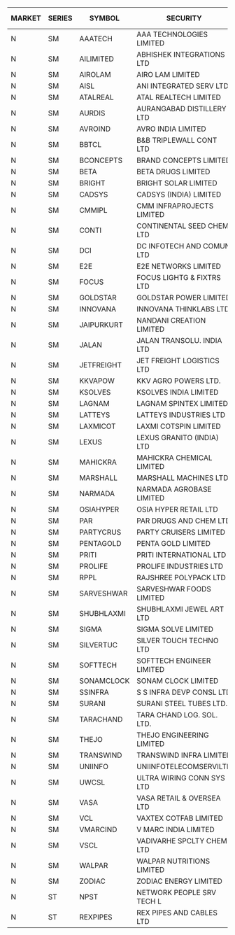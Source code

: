 


| MARKET | SERIES | SYMBOL | SECURITY | PREV CL PR | OPEN PRICE | HIGH PRICE | LOW PRICE | CLOSE PRICE | NET TRDVAL | NET TRDQTY | CORP IND | HI 52 WK | LO 52 WK |
| ----- | ----- | ----- | ----- | ----- | ----- | ----- | ----- | ----- | ----- | ----- | ----- | ----- | ----- |
| N | SM | AAATECH | AAA TECHNOLOGIES LIMITED | 47.00 | 47.00 | 47.00 | 44.75 | 45.00 | 815550.00 | 18000 |  | 72.45 | 42.00 |
| N | SM | AILIMITED | ABHISHEK INTEGRATIONS LTD | 27.10 | 25.75 | 25.75 | 25.75 | 25.75 | 77250.00 | 3000 |  | 38.60 | 19.00 |
| N | SM | AIROLAM | AIRO LAM LIMITED | 51.50 | 54.85 | 54.85 | 50.05 | 50.10 | 767850.00 | 15000 |  | 59.00 | 19.25 |
| N | SM | AISL | ANI INTEGRATED SERV LTD. | 47.00 | 45.00 | 47.80 | 44.95 | 47.45 | 1074600.00 | 22800 |  | 55.40 | 18.10 |
| N | SM | ATALREAL | ATAL REALTECH LIMITED | 89.55 | 89.00 | 94.00 | 89.00 | 94.00 | 2836320.00 | 30400 |  | 100.80 | 30.95 |
| N | SM | AURDIS | AURANGABAD DISTILLERY LTD | 40.40 | 42.40 | 42.40 | 42.40 | 42.40 | 84800.00 | 2000 |  | 47.70 | 25.80 |
| N | SM | AVROIND | AVRO INDIA LIMITED | 83.60 | 82.00 | 83.95 | 82.00 | 83.95 | 835000.00 | 10000 |  | 84.95 | 35.00 |
| N | SM | BBTCL | B&B TRIPLEWALL CONT LTD | 85.05 | 86.00 | 88.20 | 86.00 | 88.20 | 787200.00 | 9000 |  | 99.30 | 27.20 |
| N | SM | BCONCEPTS | BRAND CONCEPTS LIMITED | 29.55 | 29.55 | 29.55 | 29.45 | 29.45 | 177000.00 | 6000 |  | 32.90 | 14.05 |
| N | SM | BETA | BETA DRUGS LIMITED | 354.00 | 350.00 | 350.25 | 349.95 | 350.00 | 3080400.00 | 8800 |  | 404.80 | 75.20 |
| N | SM | BRIGHT | BRIGHT SOLAR LIMITED | 5.10 | 5.15 | 5.15 | 5.00 | 5.10 | 168150.00 | 33000 |  | 15.55 | 4.75 |
| N | SM | CADSYS | CADSYS (INDIA) LIMITED | 23.50 | 24.65 | 24.65 | 24.65 | 24.65 | 49300.00 | 2000 |  | 36.90 | 18.10 |
| N | SM | CMMIPL | CMM INFRAPROJECTS LIMITED | 16.55 | 15.75 | 15.75 | 15.75 | 15.75 | 47250.00 | 3000 |  | 21.05 | 2.25 |
| N | SM | CONTI | CONTINENTAL SEED CHEM LTD | 6.10 | 5.80 | 5.80 | 5.80 | 5.80 | 38662.80 | 6666 |  | 14.60 | 5.20 |
| N | SM | DCI | DC INFOTECH AND COMUN LTD | 62.55 | 62.50 | 65.40 | 62.50 | 65.40 | 1339200.00 | 21000 |  | 65.40 | 40.00 |
| N | SM | E2E | E2E NETWORKS LIMITED | 46.00 | 46.00 | 46.00 | 46.00 | 46.00 | 276000.00 | 6000 |  | 61.30 | 25.00 |
| N | SM | FOCUS | FOCUS LIGHTG & FIXTRS LTD | 69.10 | 68.60 | 71.90 | 67.50 | 69.95 | 2502600.00 | 36000 |  | 71.90 | 18.05 |
| N | SM | GOLDSTAR | GOLDSTAR POWER LIMITED | 21.85 | 22.50 | 22.60 | 22.10 | 22.10 | 933600.00 | 42000 |  | 24.05 | 19.70 |
| N | SM | INNOVANA | INNOVANA THINKLABS LTD. | 154.05 | 146.35 | 146.35 | 146.35 | 146.35 | 3073350.00 | 21000 |  | 210.95 | 70.25 |
| N | SM | JAIPURKURT | NANDANI CREATION LIMITED | 54.85 | 52.20 | 57.35 | 52.15 | 57.35 | 1095250.00 | 20000 |  | 57.35 | 7.65 |
| N | SM | JALAN | JALAN TRANSOLU. INDIA LTD | 9.35 | 9.80 | 9.80 | 9.80 | 9.80 | 88200.00 | 9000 |  | 9.80 | 2.75 |
| N | SM | JETFREIGHT | JET FREIGHT LOGISTICS LTD | 32.40 | 30.80 | 30.80 | 30.80 | 30.80 | 246400.00 | 8000 |  | 35.40 | 13.00 |
| N | SM | KKVAPOW | KKV AGRO POWERS LTD. | 1016.95 | 1016.95 | 1016.95 | 1016.95 | 1016.95 | 254237.50 | 250 |  | 1016.95 | 335.00 |
| N | SM | KSOLVES | KSOLVES INDIA LIMITED | 664.40 | 684.20 | 684.20 | 664.40 | 668.10 | 6974360.00 | 10400 |  | 1718.20 | 135.00 |
| N | SM | LAGNAM | LAGNAM SPINTEX LIMITED | 41.40 | 41.95 | 42.45 | 41.65 | 41.65 | 378150.00 | 9000 |  | 49.25 | 6.60 |
| N | SM | LATTEYS | LATTEYS INDUSTRIES LTD | 57.50 | 57.40 | 57.40 | 57.40 | 57.40 | 344400.00 | 6000 |  | 67.90 | 42.90 |
| N | SM | LAXMICOT | LAXMI COTSPIN LIMITED | 24.35 | 25.55 | 25.55 | 23.65 | 23.65 | 445200.00 | 18000 |  | 36.55 | 7.50 |
| N | SM | LEXUS | LEXUS GRANITO (INDIA) LTD | 12.50 | 13.10 | 13.10 | 13.10 | 13.10 | 39300.00 | 3000 |  | 22.50 | 7.20 |
| N | SM | MAHICKRA | MAHICKRA CHEMICAL LIMITED | 80.30 | 82.50 | 82.80 | 82.50 | 82.80 | 247950.00 | 3000 |  | 95.00 | 70.05 |
| N | SM | MARSHALL | MARSHALL MACHINES LTD | 34.00 | 33.75 | 34.60 | 33.00 | 34.60 | 601650.00 | 18000 |  | 43.15 | 6.70 |
| N | SM | NARMADA | NARMADA AGROBASE LIMITED | 13.60 | 13.50 | 13.50 | 13.50 | 13.50 | 97200.00 | 7200 |  | 15.90 | 9.50 |
| N | SM | OSIAHYPER | OSIA HYPER RETAIL LTD | 196.00 | 177.00 | 199.00 | 177.00 | 180.00 | 222400.00 | 1200 |  | 238.00 | 117.00 |
| N | SM | PAR | PAR DRUGS AND CHEM LTD | 105.00 | 102.80 | 102.80 | 102.80 | 102.80 | 205600.00 | 2000 |  | 139.05 | 44.85 |
| N | SM | PARTYCRUS | PARTY CRUISERS LIMITED | 17.40 | 17.25 | 17.25 | 16.60 | 17.00 | 101700.00 | 6000 |  | 39.90 | 16.50 |
| N | SM | PENTAGOLD | PENTA GOLD LIMITED | 73.50 | 69.85 | 71.00 | 69.85 | 71.00 | 1061550.00 | 15000 |  | 115.00 | 15.60 |
| N | SM | PRITI | PRITI INTERNATIONAL LTD | 187.95 | 195.00 | 197.00 | 190.00 | 194.20 | 2168720.00 | 11200 |  | 198.00 | 66.80 |
| N | SM | PROLIFE | PROLIFE INDUSTRIES LTD | 91.25 | 95.80 | 95.80 | 95.80 | 95.80 | 862200.00 | 9000 |  | 117.00 | 33.25 |
| N | SM | RPPL | RAJSHREE POLYPACK LTD | 156.10 | 156.10 | 171.70 | 156.10 | 171.70 | 9250050.00 | 55000 |  | 200.00 | 70.05 |
| N | SM | SARVESHWAR | SARVESHWAR FOODS LIMITED | 21.00 | 20.10 | 20.10 | 19.95 | 19.95 | 128080.00 | 6400 |  | 37.85 | 9.60 |
| N | SM | SHUBHLAXMI | SHUBHLAXMI JEWEL ART LTD | 12.10 | 12.10 | 12.10 | 12.10 | 12.10 | 12100.00 | 1000 |  | 29.90 | 11.20 |
| N | SM | SIGMA | SIGMA SOLVE LIMITED | 226.00 | 214.70 | 214.70 | 214.70 | 214.70 | 644100.00 | 3000 |  | 254.65 | 33.80 |
| N | SM | SILVERTUC | SILVER TOUCH TECHNO LTD | 127.05 | 128.00 | 130.00 | 122.00 | 129.00 | 3945650.00 | 31000 |  | 145.00 | 72.00 |
| N | SM | SOFTTECH | SOFTTECH ENGINEER LIMITED | 112.10 | 110.00 | 110.00 | 106.50 | 107.00 | 690400.00 | 6400 |  | 133.40 | 51.80 |
| N | SM | SONAMCLOCK | SONAM CLOCK LIMITED | 62.50 | 61.00 | 61.45 | 60.60 | 60.65 | 1096200.00 | 18000 |  | 66.00 | 39.00 |
| N | SM | SSINFRA | S S INFRA DEVP CONSL LTD | 9.75 | 9.50 | 9.50 | 9.50 | 9.50 | 28500.00 | 3000 |  | 10.20 | 5.65 |
| N | SM | SURANI | SURANI STEEL TUBES LTD. | 33.80 | 35.45 | 35.45 | 35.45 | 35.45 | 70900.00 | 2000 |  | 35.45 | 17.35 |
| N | SM | TARACHAND | TARA CHAND LOG. SOL. LTD. | 37.15 | 38.50 | 38.50 | 38.50 | 38.50 | 77000.00 | 2000 |  | 52.35 | 26.00 |
| N | SM | THEJO | THEJO ENGINEERING LIMITED | 2500.00 | 2525.00 | 2525.00 | 2380.00 | 2396.65 | 5327220.00 | 2200 |  | 2999.95 | 585.00 |
| N | SM | TRANSWIND | TRANSWIND INFRA LIMITED | 4.35 | 4.15 | 4.15 | 4.15 | 4.15 | 33200.00 | 8000 |  | 8.70 | 4.15 |
| N | SM | UNIINFO | UNIINFOTELECOMSERVILTD | 26.00 | 27.30 | 27.30 | 25.90 | 25.90 | 106400.00 | 4000 |  | 27.45 | 7.85 |
| N | SM | UWCSL | ULTRA WIRING CONN SYS LTD | 26.55 | 27.85 | 27.85 | 27.85 | 27.85 | 111400.00 | 4000 |  | 30.75 | 22.65 |
| N | SM | VASA | VASA RETAIL & OVERSEA LTD | 5.40 | 5.20 | 5.20 | 5.20 | 5.20 | 20800.00 | 4000 |  | 7.45 | 4.95 |
| N | SM | VCL | VAXTEX COTFAB LIMITED | 48.50 | 50.15 | 50.30 | 50.05 | 50.05 | 1205400.00 | 24000 |  | 51.35 | 17.00 |
| N | SM | VMARCIND | V MARC INDIA LIMITED | 32.80 | 32.70 | 32.70 | 32.70 | 32.70 | 1373400.00 | 42000 |  | 45.00 | 25.35 |
| N | SM | VSCL | VADIVARHE SPCLTY CHEM LTD | 30.65 | 32.15 | 32.15 | 32.15 | 32.15 | 96450.00 | 3000 |  | 32.15 | 7.70 |
| N | SM | WALPAR | WALPAR NUTRITIONS LIMITED | 38.00 | 36.20 | 36.25 | 36.10 | 36.25 | 289500.00 | 8000 |  | 51.50 | 32.50 |
| N | SM | ZODIAC | ZODIAC ENERGY LIMITED | 19.40 | 19.05 | 20.35 | 19.05 | 20.35 | 395400.00 | 20000 |  | 23.75 | 11.50 |
| N | ST | NPST | NETWORK PEOPLE SRV TECH L | 76.50 | 77.00 | 77.00 | 76.75 | 76.75 | 738000.00 | 9600 |  | 83.95 | 72.35 |
| N | ST | REXPIPES | REX PIPES AND CABLES LTD | 26.55 | 26.25 | 26.25 | 26.00 | 26.00 | 1983800.00 | 76000 |  | 28.00 | 25.50 |



